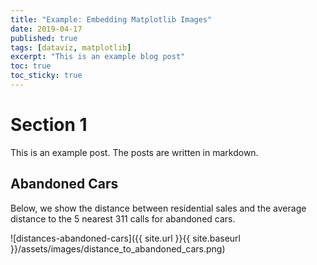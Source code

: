 ```yaml
---
title: "Example: Embedding Matplotlib Images"
date: 2019-04-17
published: true
tags: [dataviz, matplotlib]
excerpt: "This is an example blog post"
toc: true
toc_sticky: true
---
```


# Section 1

This is an example post. The posts are written in markdown.

## Abandoned Cars

Below, we show the distance between residential sales and the average distance to the 5 nearest 311 calls for abandoned cars.

![distances-abandoned-cars]({{ site.url }}{{ site.baseurl }}/assets/images/distance_to_abandoned_cars.png)

